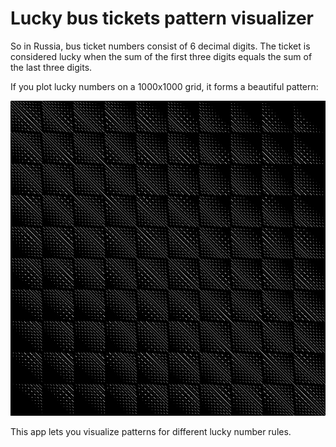 # Lucky bus tickets pattern visualizer

So in Russia, bus ticket numbers consist of 6 decimal digits. The ticket is considered lucky when the sum of the first three digits equals the sum of the last three digits.

If you plot lucky numbers on a 1000x1000 grid, it forms a beautiful pattern:

![Lucky tickets pattern](public/example.png)

This app lets you visualize patterns for different lucky number rules.